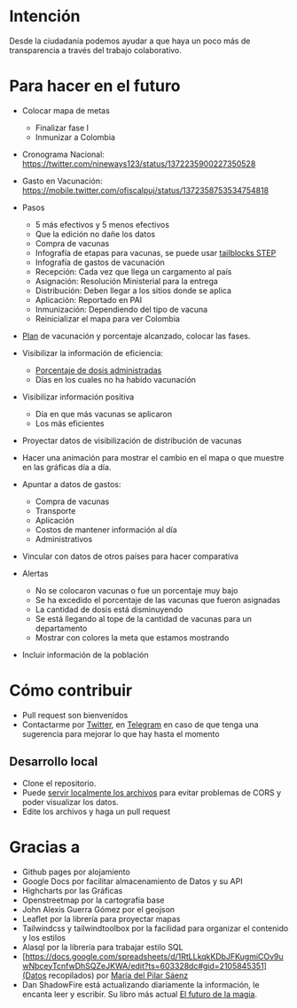 # Intención

Desde la ciudadanía podemos ayudar a que haya un poco más de transparencia a través del trabajo colaborativo.

# Para hacer en el futuro

* Colocar mapa de metas
    * Finalizar fase I
    * Inmunizar a Colombia
* Cronograma Nacional: https://twitter.com/nineways123/status/1372235900227350528
* Gasto en Vacunación: https://mobile.twitter.com/ofiscalpuj/status/1372358753534754818

* Pasos
    * 5 más efectivos y 5 menos efectivos
    * Que la edición no dañe los datos
    * Compra de vacunas
    * Infografía de etapas para vacunas, se puede usar [tailblocks STEP](https://tailblocks.cc/)
    * Infografía de gastos de vacunación
    * Recepción: Cada vez que llega un cargamento al país
    * Asignación: Resolución Ministerial para la entrega
    * Distribución: Deben llegar a los sitios donde se aplica
    * Aplicación: Reportado en PAI
    * Inmunización: Dependiendo del tipo de vacuna
    * Reinicializar el mapa para ver Colombia
* [Plan](https://twitter.com/mapisaro/status/1364800305020428292/photo/3) de vacunación y porcentaje alcanzado, colocar las fases.
* Visibilizar la información de eficiencia:
    * [Porcentaje de dosis administradas](https://twitter.com/rundav5/status/1366560712349351936)
    * Días en los cuales no ha habido vacunación
* Visibilizar información positiva
    * Día en que más vacunas se aplicaron
    * Los más eficientes

* Proyectar datos de visibilización de distribución de vacunas
* Hacer una animación para mostrar el cambio en el mapa o que muestre en las gráficas día a día.

* Apuntar a datos de gastos:
    * Compra de vacunas
    * Transporte
    * Aplicación
    * Costos de mantener información al día
    * Administrativos

* Vincular con datos de otros países para hacer comparativa

* Alertas
    * No se colocaron vacunas o fue un porcentaje muy bajo
    * Se ha excedido el porcentaje de las vacunas que fueron asignadas
    * La cantidad de dosis está disminuyendo
    * Se está llegando al tope de la cantidad de vacunas para un departamento
    * Mostrar con colores la meta que estamos mostrando

* Incluir información de la población



# Cómo contribuir

- Pull request son bienvenidos
- Contactarme por [Twitter](https://twitter.com/ikks), en [Telegram](https://t.me/ikks0) en caso de que tenga una sugerencia para mejorar lo que hay hasta el momento

## Desarrollo local

- Clone el repositorio.
- Puede [servir localmente los archivos](https://developer.mozilla.org/en-US/docs/Learn/Common_questions/set_up_a_local_testing_server) para evitar problemas de CORS y poder visualizar los datos.
- Edite los archivos y haga un pull request

# Gracias a

* Github pages por alojamiento
* Google Docs por facilitar almacenamiento de Datos y su API
* Highcharts por las Gráficas
* Openstreetmap por la cartografía base
* John Alexis Guerra Gómez por el geojson
* Leaflet por la librería para proyectar mapas
* Tailwindcss y tailwindtoolbox por la facilidad para organizar el contenido y los estilos
* Alasql por la librería para trabajar estilo SQL
* [https://docs.google.com/spreadsheets/d/1RtLLkqkKDbJFKugmiCOv9uwNbceyTcnfwDhSQZeJKWA/edit?ts=603328dc#gid=2105845351](Datos recopilados) por [María del Pilar Sáenz](https://twitter.com/mapisaro/)
* Dan ShadowFire está actualizando diariamente la información, le encanta leer y escribir. Su libro más actual [El futuro de la magia](https://www.wattpad.com/story/212268083?utm_source=android&utm_medium=org.telegram.messenger&utm_content=story_info&wp_page=story_details_button&wp_uname=Dan_Shadowfire&wp_originator=Ku8DXXA8AvO0%2BrR7S%2BUFOz89LqG3PlgD%2Fd17HQ%2FQe0K8x2i1pEeMqDbByYznSCYOu9iBnElnTek2Xpppbm63cLwXb0mG4p0fsLb8TeCCha689eFR6NkzgRC3vPBRwcpn).
